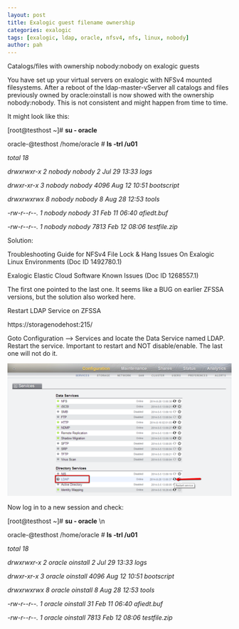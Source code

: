 ```yaml
---
layout: post
title: Exalogic guest filename ownership
categories: exalogic
tags: [exalogic, ldap, oracle, nfsv4, nfs, linux, nobody]
author: pah
---
```


Catalogs/files with ownership nobody:nobody on exalogic guests

You have set up your virtual servers on exalogic with NFSv4 mounted
filesystems. After a reboot of the ldap-master-vServer all catalogs and
files previously owned by oracle:oinstall is now showed with the
ownership nobody:nobody. This is not consistent and might happen from
time to time.

It might look like this:

[root@testhost \~]\# **su - oracle**

oracle-@testhost /home/oracle \# **ls -trl /u01**

*total 18*

*drwxrwxr-x 2 nobody nobody 2 Jul 29 13:33 logs*

*drwxr-xr-x 3 nobody nobody 4096 Aug 12 10:51 bootscript*

*drwxrwxrwx 8 nobody nobody 8 Aug 28 12:53 tools*

*-rw-r--r--. 1 nobody nobody 31 Feb 11 06:40 afiedt.buf*

*-rw-r--r--. 1 nobody nobody 7813 Feb 12 08:06 testfile.zip*


Solution:

Troubleshooting Guide for NFSv4 File Lock & Hang Issues On Exalogic
Linux Environments (Doc ID 1492780.1)

Exalogic Elastic Cloud Software Known Issues (Doc ID 1268557.1)

The first one pointed to the last one. It seems like a BUG on earlier
ZFSSA versions, but the solution also worked here.

Restart LDAP Service on ZFSSA

https://storagenodehost:215/

Goto Configuration --\> Services and locate the Data Service named LDAP.
Restart the service. Important to restart and NOT disable/enable. The
last one will not do it.

![](/images/2015-04-30-exalogic-guest-filename-ownership/nobody_nobody_files.png)

Now log in to a new session and check:

[root@testhost \~]\# **su - oracle** \n

oracle-@testhost /home/oracle \# **ls -trl /u01**

*total 18*

*drwxrwxr-x 2 oracle oinstall 2 Jul 29 13:33 logs*

*drwxr-xr-x 3 oracle oinstall 4096 Aug 12 10:51 bootscript*

*drwxrwxrwx 8 oracle oinstall 8 Aug 28 12:53 tools*

*-rw-r--r--. 1 oracle oinstall 31 Feb 11 06:40 afiedt.buf*

*-rw-r--r--. 1 oracle oinstall 7813 Feb 12 08:06 testfile.zip*

